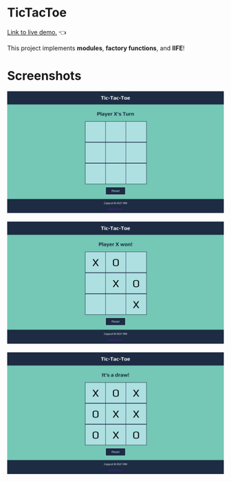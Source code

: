 # TicTacToe

[Link to live demo.](https://rosendo-martinez.github.io/tic-tac-toe/) 👈

This project implements **modules**, **factory functions**, and **IIFE**!

# Screenshots 

![Screenshot](imgs/sc1.png)
&ensp;
![Screenshot](imgs/sc2.png)
&ensp;
![Screenshot](imgs/sc3.png)